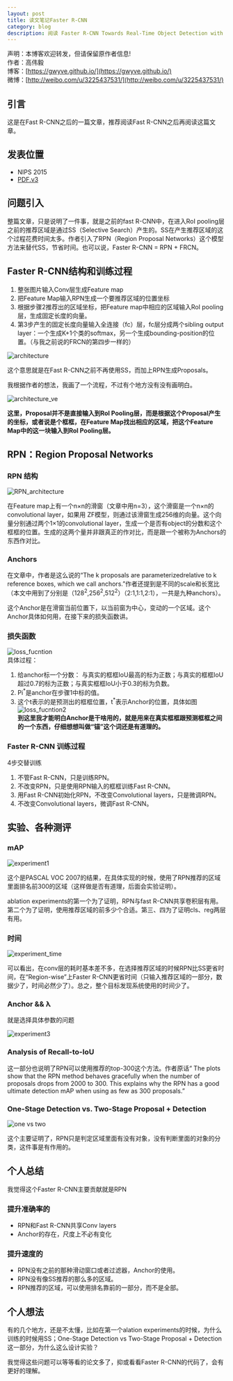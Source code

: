 ```yaml
---
layout: post
title: 读文笔记Faster R-CNN
category: blog
description: 阅读 Faster R-CNN Towards Real-Time Object Detection with Region Proposal Networks笔记
---
```



声明：本博客欢迎转发，但请保留原作者信息!      
作者：高伟毅    
博客：[https://gwyve.github.io/](https://gwyve.github.io/)    
微博：[http://weibo.com/u/3225437531/](http://weibo.com/u/3225437531/)    
  
## 引言    
这是在Fast R-CNN之后的一篇文章，推荐阅读Fast R-CNN之后再阅读这篇文章。


## 发表位置  
- NIPS 2015
- [PDF.v3](https://arxiv.org/pdf/1506.01497v3.pdf)

## 问题引入
整篇文章，只是说明了一件事，就是之前的fast R-CNN中，在进入RoI pooling层之前的推荐区域是通过SS（Selective Search）产生的。SS在产生推荐区域的这个过程花费时间太多。作者引入了RPN（Region Proposal Networks）这个模型方法来替代SS，节省时间。也可以说，Faster R-CNN = RPN + FRCN。     

## Faster R-CNN结构和训练过程   

1. 整张图片输入Conv层生成Feature map           
2. 把Feature Map输入RPN生成一个要推荐区域的位置坐标          
3. 根据步骤2推荐出的区域坐标，把Feature map中相应的区域输入RoI pooling层，生成固定长度的向量。     
4. 第3步产生的固定长度向量输入全连接（fc）层，fc层分成两个sibling output layer：一个生成K+1个类的softmax，另一个生成bounding-position的位置。（与我之前说的FRCN的第四步一样的）        

![architecture](/images/blog/2017-1-5/architecture.png)

这个意思就是在Fast R-CNN之前不再使用SS，而加上RPN生成Proposals。

我根据作者的想法，我画了一个流程，不过有个地方没有没有画明白。

![architecture_ve](/images/blog/2017-1-5/architecture_ve.png)

__这里，Proposal并不是直接输入到RoI Pooling层，而是根据这个Proposal产生的坐标，或者说是个框框，在Feature Map找出相应的区域，把这个Feature Map中的这一块输入到RoI Pooling层。__


## RPN：Region Proposal Networks

### RPN 结构
![RPN_architecture](/images/blog/2017-1-5/RPN_architecture.png)

在Feature map上有一个n×n的滑窗（文章中用n=3），这个滑窗是一个n×n的convolutional layer，如果用
ZF模型，则通过该滑窗生成256维的向量。这个向量分别通过两个1×1的convolutional layer，生成一个是否有object的分数和这个框框的位置。生成的这两个量并非跟真正的作对比，而是跟一个被称为Anchors的东西作对比。

### Anchors
在文章中，作者是这么说的“The k proposals are parameterizedrelative to k reference boxes, which we call anchors.”作者还提到是不同的scale和长宽比（本文中用到了分别是（128<sup>2</sup>,256<sup>2</sup>,512<sup>2</sup>）（2:1,1:1,2:1），一共是九种anchors）。    

这个Anchor是在滑窗当前位置下，以当前窗为中心，变动的一个区域。这个Anchor具体如何用，在接下来的损失函数讲。

### 损失函数
![loss_fucntion](/images/blog/2017-1-5/loss_function1.png)     
具体过程：            
1. 给anchor标一个分数： 与真实的框框IoU最高的标为正数；与真实的框框IoU超过0.7的标为正数；与真实框框IoU小于0.3的标为负数。             
2. Pi<sup>*</sup>是anchor在步骤1中标的值。                      
3. 这个t表示的是预测出的框框位置，t<sup>*</sup>表示Anchor的位置，具体如图                   
![loss_fucntion2](/images/blog/2017-1-5/loss_function2.png)      
__到这里我才能明白Anchor是干啥用的，就是用来在真实框框跟预测框框之间的一个东西，仔细想想叫做“锚”这个词还是有道理的。__   

### Faster R-CNN 训练过程

4步交替训练
1. 不管Fast R-CNN，只是训练RPN。            
2. 不改变RPN，只是使用RPN输入的框框训练Fast R-CNN。            
3. 用Fast R-CNN初始化RPN，不改变Convolutional layers，只是微调RPN。                 
4. 不改变Convolutional layers，微调Fast R-CNN。          

## 实验、各种测评       

### mAP

![experiment1](/images/blog/2017-1-5/experiment1.png)     

这个是PASCAL VOC 2007的结果，在具体实现的时候，使用了RPN推荐的区域里面排名前300的区域（这样做是否有道理，后面会实验证明）。

ablation experiments的第一个为了证明，RPN与fast R-CNN共享卷积层有用。第二个为了证明，使用推荐区域的前多少个合适。第三、四为了证明cls、reg两层有用。

### 时间

![experiment_time](/images/blog/2017-1-5/experiment2.png)

可以看出，在conv层的耗时基本差不多，在选择推荐区域的时候RPN比SS更省时间，在“Region-wise”上Faster R-CNN更省时间（只输入推荐区域的一部分，数据少了，时间必然少了）。总之，整个目标发现系统使用的时间少了。

### Anchor && λ
就是选择具体参数的问题
           
![experiment3](/images/blog/2017-1-5/experiment3.png)   
 
### Analysis of Recall-to-IoU     

这一部分也说明了RPN可以使用推荐的top-300这个方法。作者原话“ The plots show that the RPN method behaves gracefully when the number of proposals drops from 2000 to 300. This explains why the RPN has a good ultimate detection mAP when using as few as 300 proposals.”

### One-Stage Detection vs. Two-Stage Proposal + Detection

![one vs two](/images/blog/2017-1-5/experiment4.png)   

这个主要证明了，RPN只是判定区域里面有没有对象，没有判断里面的对象的分类，这件事是有作用的。  

## 个人总结

我觉得这个Faster R-CNN主要贡献就是RPN     

### 提升准确率的          
- RPN和Fast R-CNN共享Conv layers    
- Anchor的存在，尺度上不必有变化    

### 提升速度的
- RPN没有之前的那种滑动窗口或者过滤器，Anchor的使用。   
- RPN没有像SS推荐的那么多的区域。   
- RPN推荐的区域，可以使用排名靠前的一部分，而不是全部。    

## 个人想法
有的几个地方，还是不太懂，比如在第一个alation experiments的时候，为什么训练的时候用SS；One-Stage Detection vs Two-Stage Proposal + Detection这一部分，为什么这么设计实验？

我觉得这些问题可以等等看的论文多了，抑或看看Faster R-CNN的代码了，会有更好的理解。

